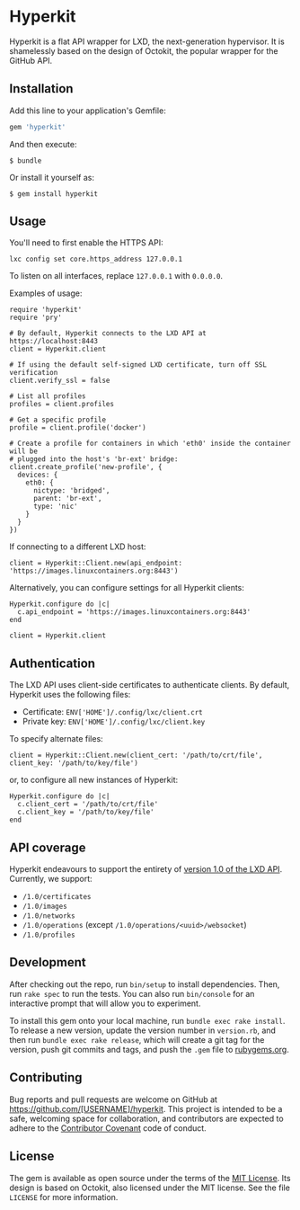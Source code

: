 # Hyperkit

Hyperkit is a flat API wrapper for LXD, the next-generation hypervisor.
It is shamelessly based on the design of Octokit, the popular wrapper for
the GitHub API.

## Installation

Add this line to your application's Gemfile:

```ruby
gem 'hyperkit'
```

And then execute:

    $ bundle

Or install it yourself as:

    $ gem install hyperkit

## Usage

You'll need to first enable the HTTPS API:

```
lxc config set core.https_address 127.0.0.1
```

To listen on all interfaces, replace `127.0.0.1` with `0.0.0.0`.

Examples of usage:

```
require 'hyperkit'
require 'pry'

# By default, Hyperkit connects to the LXD API at https://localhost:8443
client = Hyperkit.client

# If using the default self-signed LXD certificate, turn off SSL verification
client.verify_ssl = false

# List all profiles
profiles = client.profiles

# Get a specific profile
profile = client.profile('docker')

# Create a profile for containers in which 'eth0' inside the container will be 
# plugged into the host's 'br-ext' bridge:
client.create_profile('new-profile', {
  devices: {
    eth0: {
      nictype: 'bridged',
      parent: 'br-ext',
      type: 'nic'
    }
  }
})
```

If connecting to a different LXD host:

```
client = Hyperkit::Client.new(api_endpoint: 'https://images.linuxcontainers.org:8443')
```

Alternatively, you can configure settings for all Hyperkit clients:

```
Hyperkit.configure do |c|
  c.api_endpoint = 'https://images.linuxcontainers.org:8443'
end

client = Hyperkit.client
```

## Authentication

The LXD API uses client-side certificates to authenticate clients.
By default, Hyperkit uses the following files:

* Certificate: `ENV['HOME']/.config/lxc/client.crt`
* Private key: `ENV['HOME']/.config/lxc/client.key`

To specify alternate files:

```
client = Hyperkit::Client.new(client_cert: '/path/to/crt/file', client_key: '/path/to/key/file')
```

or, to configure all new instances of Hyperkit:

```
Hyperkit.configure do |c|
  c.client_cert = '/path/to/crt/file'
  c.client_key = '/path/to/key/file'
end
```

## API coverage

Hyperkit endeavours to support the entirety of [version 1.0 of the LXD API](https://github.com/lxc/lxd/blob/master/specs/rest-api.md).
Currently, we support:

* `/1.0/certificates`
* `/1.0/images`
* `/1.0/networks`
* `/1.0/operations` (except `/1.0/operations/<uuid>/websocket`)
* `/1.0/profiles`

## Development

After checking out the repo, run `bin/setup` to install dependencies. Then,
run `rake spec` to run the tests. You can also run `bin/console` for an
interactive prompt that will allow you to experiment.

To install this gem onto your local machine, run `bundle exec rake
install`. To release a new version, update the version number in
`version.rb`, and then run `bundle exec rake release`, which will create
a git tag for the version, push git commits and tags, and push the `.gem`
file to [rubygems.org](https://rubygems.org).

## Contributing

Bug reports and pull requests are welcome on GitHub at
https://github.com/[USERNAME]/hyperkit. This project is intended to be
a safe, welcoming space for collaboration, and contributors are expected
to adhere to the [Contributor Covenant](http://contributor-covenant.org)
code of conduct.

## License

The gem is available as open source under the terms of the [MIT
License](http://opensource.org/licenses/MIT).  Its design is based on
Octokit, also licensed under the MIT license.  See the file `LICENSE`
for more information.


